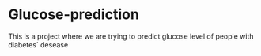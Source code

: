 # Glucose-prediction
This is a project where we are trying to predict glucose level of people with diabetes´ desease
